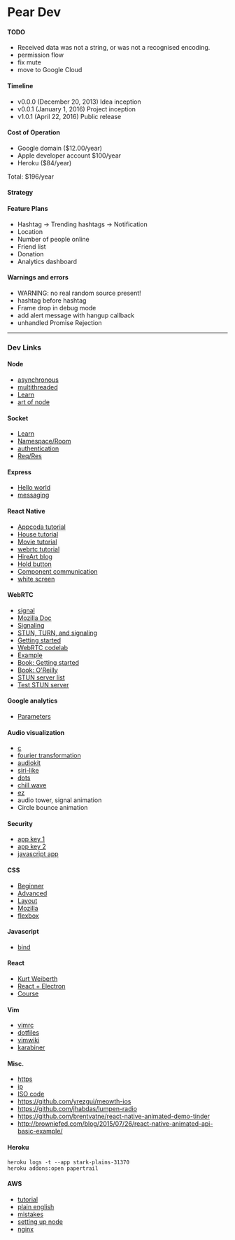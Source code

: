 # Pear Dev

#### TODO
- Received data was not a string, or was not a recognised encoding.
- permission flow
- fix mute
- move to Google Cloud

#### Timeline
- v0.0.0 (December 20, 2013) Idea inception
- v0.0.1 (January 1, 2016) Project inception
- v1.0.1 (April 22, 2016) Public release

#### Cost of Operation
- Google domain ($12.00/year)
- Apple developer account $100/year
- Heroku ($84/year)

Total: $196/year

#### Strategy


#### Feature Plans
- Hashtag -> Trending hashtags -> Notification
- Location
- Number of people online
- Friend list
- Donation
- Analytics dashboard

#### Warnings and errors
- WARNING: no real random source present!
- hashtag before hashtag
- Frame drop in debug mode
- add alert message with hangup callback
- unhandled Promise Rejection

---

### Dev Links
#### Node
- [asynchronous](https://www.quora.com/What-does-Node-js-mean-by-asynchronous-event-driven-framework)
- [multithreaded](http://softwareengineeringdaily.com/2015/08/02/how-does-node-js-work-asynchronously-without-multithreading/)
- [Learn](http://nodeschool.io/#workshoppers)
- [art of node](https://github.com/maxogden/art-of-node)

#### Socket
- [Learn](http://socket.io/get-started/chat/)
- [Namespace/Room](http://socket.io/docs/rooms-and-namespaces/#joining-and-leaving)
- [authentication](http://stackoverflow.com/questions/4743592/send-additional-data-on-socket-connection)
- [Req/Res](http://stackoverflow.com/questions/10058226/send-response-to-all-clients-except-sender-socket-io)

#### Express
- [Hello world](http://expressjs.com/en/starter/static-files.html)
- [messaging](http://blogs.msdn.com/b/cdndevs/archive/2014/09/19/a-chatroom-for-all-part-3-building-a-backend-with-node-mongo-and-socket-io.aspx)

#### React Native
- [Appcoda tutorial](http://www.appcoda.com/react-native-introduction/)
- [House tutorial](http://www.raywenderlich.com/99473/introducing-react-native-building-apps-javascript)
- [Movie tutorial](https://facebook.github.io/react-native/docs/tutorial.html#content)
- [webrtc tutorial](https://webrtchacks.com/reacting-to-react-native-for-native-webrtc-apps-alexey-aylarov/)
- [HireArt blog](http://code.hireart.com/2016/02/24/react-native-ios-app/)
- [Hold button](http://browniefed.com/blog/2015/08/22/react-native-press-and-hold-button-actions/)
- [Component communication](http://ctheu.com/2015/02/12/how-to-communicate-between-react-components/)
- [white screen](http://stackoverflow.com/questions/34027270/ios-launch-screen-in-react-native)

#### WebRTC
- [signal](https://github.com/andyet/signalmaster)
- [Mozilla Doc](https://developer.mozilla.org/en-US/docs/Web/Guide/API/WebRTC)
- [Signaling](https://www.webrtc-experiment.com/docs/WebRTC-Signaling-Concepts.html)
- [STUN, TURN, and signaling](http://www.html5rocks.com/en/tutorials/webrtc/infrastructure/)
- [Getting started](http://www.html5rocks.com/en/tutorials/webrtc/basics/)
- [WebRTC codelab](https://bitbucket.org/webrtc/codelab)
- [Example](https://shanetully.com/2014/09/a-dead-simple-webrtc-example/)
- [Book: Getting started](http://www.amazon.com/Getting-Started-WebRTC-Rob-Manson/dp/1782166300/)
- [Book: O'Reilly](http://shop.oreilly.com/product/0636920030911.do)
- [STUN server list](https://gist.github.com/yetithefoot/7592580)
- [Test STUN server](https://webrtc.github.io/samples/src/content/peerconnection/trickle-ice/)

#### Google analytics
- [Parameters](https://developers.google.com/analytics/devguides/collection/protocol/v1/parameters)

#### Audio visualization
- [c](http://stackoverflow.com/questions/819953/how-to-start-writing-a-music-visualizer-in-c)
- [fourier transformation](http://www.relisoft.com/science/physics/sound.html)
- [audiokit](http://audiokit.io)
- [siri-like](https://github.com/CaffeinaLab/SiriWaveJS)
- [dots](http://codepen.io/renatocarvalho/pen/VvMNjN)
- [chill wave](http://codepen.io/winkerVSbecks/pen/EVJGVj)
- [ez](https://github.com/syedhali/EZAudio)
- audio tower, signal animation
- Circle bounce animation

#### Security
- [app key 1](http://stackoverflow.com/questions/14778429/secure-keys-in-ios-app-scenario-is-it-safe)
- [app key 2](http://www.splinter.com.au/2014/09/16/storing-secret-keys/)
- [javascript app](http://billpatrianakos.me/blog/2013/09/12/securing-api-keys-in-a-client-side-javascript-app/)

#### CSS
- [Beginner](http://learn.shayhowe.com/html-css/building-your-first-web-page/)
- [Advanced](http://learn.shayhowe.com/advanced-html-css/performance-organization/)
- [Layout](http://learnlayout.com)
- [Mozilla](https://developer.mozilla.org/en-US/Learn/CSS)
- [flexbox](https://css-tricks.com/snippets/css/a-guide-to-flexbox/)

#### Javascript
- [bind](https://www.youtube.com/watch?v=tMhJ4dXbmCM)

#### React
- [Kurt Weiberth](https://www.youtube.com/watch?v=fZKaq623y38)
- [React + Electron](https://medium.com/@Agro/developing-desktop-applications-with-electron-and-react-40d117d97564#.nneodagkh)
- [Course](http://courses.reactjsprogram.com/courses/reactjsfundamentals)

#### Vim
- [vimrc](https://github.com/amix/vimrc)
- [dotfiles](https://dotfiles.github.io)
- [vimwiki](https://github.com/vimwiki/vimwiki)
- [karabiner](https://pqrs.org/osx/karabiner/)

#### Misc.
- [https](https://gethttpsforfree.com)
- [ip](http://ipinfo.io)
- [ISO code](https://gist.github.com/maephisto/9228207)
- https://github.com/yrezgui/meowth-ios
- https://github.com/jhabdas/lumpen-radio
- https://github.com/brentvatne/react-native-animated-demo-tinder
- http://browniefed.com/blog/2015/07/26/react-native-animated-api-basic-example/

#### Heroku
```
heroku logs -t --app stark-plains-31370
heroku addons:open papertrail
```

#### AWS
- [tutorial](http://iconof.com/blog/how-to-install-setup-node-js-on-amazon-aws-ec2-complete-guide/)
- [plain english](https://www.expeditedssl.com/aws-in-plain-english)
- [mistakes](https://cloudonaut.io/5-aws-mistakes-you-should-avoid/)
- [setting up node](https://www.digitalocean.com/community/tutorials/how-to-set-up-a-node-js-application-for-production-on-ubuntu-14-04)
- [nginx](https://www.nginx.com/resources/admin-guide/reverse-proxy/)

